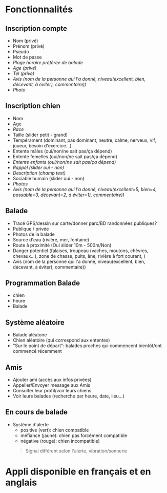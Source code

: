 # Fonctionnalités
## Inscription compte
- Nom (privé)
- Prénom (privé)
- Pseudo
- Mot de passe
- *Plage horaire préfèrée de balade*
- *Age (privé)*
- *Tel (privé)*
- *Avis (nom de la personne qui l'a donné, niveau(excellent, bien, décevant, à éviter), commentaire))*
- *Photo*

## Inscription chien
- Nom
- Age
- *Race*
- Taille (slider petit - grand)
- Tempérament (dominant, pas dominant, neutre, calme, nerveux, vif, joueur, besoin d'exercice...)
- Entente mâles (oui/non/ne sait pas/ça dépend)
- Entente femelles (oui/non/ne sait pas/ça dépend)
- *Entente enfants (oui/non/ne sait pas/ça dépend)*
- *Rappel (slider oui - non)*
- *Description (champ text)*
- Sociable humain (slider oui - non)
- *Photos*
- *Avis (nom de la personne qui l'a donné, niveau(excellent=5, bien=4, passable=3, décevant=2, à éviter=1), commentaire))*

## Balade
- Tracé GPS/dessin sur carte/donner parc/BD randonnées publiques?
- Publique / privée
- Photos de la balade
- Source d'eau (rivière, mer, fontaine)
- Route à proximité (Oui slider 10m - 500m/Non)
- Danger potentiel (falaises, troupeau (vaches, moutons, chèvres, chevaux...), zone de chasse, puits, âne, rivière à fort courant, )
- Avis (nom de la personne qui l'a donné, niveau(excellent, bien, décevant, à éviter), commentaire))

## Programmation Balade
- chien
- heure
- Balade

## Système aléatoire
- Balade aléatoire
- Chien aléatoire (qui correspond aux ententes)
- "Sur le point de départ": balades proches qui commencent bientôt/ont commencé récemment

## Amis
- Ajouter ami (accès aux infos privées)
- Appeller/Envoyer message aux Amis
- Consulter leur profil/voir leurs chiens
- Voir leurs balades (recherche par heure, date, lieu...)

## En cours de balade
- Système d'alerte
  - positive (vert): chien compatible
  - méfiance (jaune): chien pas forcément compatible
  - négative (rouge): chien incompatible)
  >Signal différent selon l'alerte, vibration/sonnerie

# Appli disponible en français et en anglais
